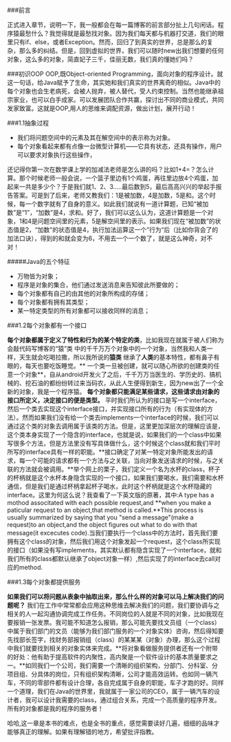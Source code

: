 ###前言

正式进入章节，说明一下，我一般都会在每一篇博客的前言部分扯上几句闲话。程序猿最愁什么？我觉得就是最愁找对象。因为我们每天都与机器打交道，我们的眼里只有if、else，或者Exception。然而，回归了到真实的世界，总是那么的复杂，那么多的纠结。但是，回到虚拟的世界，我们可以随时new出我们想要的任何对象，这么多的对象，简直妃子三千，佳丽无数，我们真的懂她们吗？


###初识OOP
OOP,既Object-oriented Programming，面向对象的程序设计。就这一句话，给Java赋予了生命，其实她和我们真实的世界离奇的相似。Java中的每个对象也会生老病死，会被人抛弃，被人替代，受人约束控制。当然也能继承祖宗家业，也可以白手成家。可以发展团队合作共赢，探讨出不同的商业模式，共同发家致富。这就是OOP,用人的思维来调配资源，做出计划，展开行动！

###1.1抽象过程

+ 我们将问题空间中的元素及其在解空间中的表示称为对象。
+ 每个对象看起来都有点像一台微型计算机——它具有状态，还具有操作，用户可以要求对象执行这些操作，

还记得你第一次在数学课上学的加减法老师是怎么讲的吗？比如1+4=？怎么计算。那个时候老师一般会说，一个篮子里边有1个鸡蛋，再往里边放4个鸡蛋，加起来一共是多少个？于是我们就1、2、3.....最后数到5，最后高高兴兴的举起手报告答案。可是到了后来，老师又教我们：1是被加数，4是加数，5是和。这个时候，每一个数字就有了自身的意义。如此我们就说有一道计算题，已知“被加数”是“1”，“加数”是4，求和。好了，我们可以这么认为，这道计算题是一个对象，1和4是问题空间里的元素，5是解空间里的表示。如果我们现在“被加数”的状态值是2，“加数"的状态值是4，执行加法运算这一个”行为“后（比如你背会了的加法口诀），得到的和就会变为6，不用去一个一个数了，就是这么神奇，对不对！

#####Java的五个特征

+ 万物皆为对象；
+ 程序是对象的集合，他们通过发送消息来告知彼此所要做的；
+ 每个对象都有自己的由其他的对象所构成的存储；
+ 每个对象都有拥有其类型；
+ 某一特定类型的所有对象都可以接收同样的消息；

###1.2每个对象都有一个接口

**每个对象都属于定义了特性和行为的某个特定的类**，比如我现在就属于被人们称为会敲代码写博客的“猿”类 中的千千万万个对象中的一个对象，当然我和人类一样，天生就会吃喝拉撒，所以我所说的**猿类** 继承了**人类**的基本特性，都有鼻子有眼的，每天也要吃饭睡觉。** 一个类一旦被创建，就可以随心所欲的创建类的任意一个对象**，自从android开发火了之后，千千万万当医生的、学历史的、搞机械的、挖石油的都纷纷转过来当码农，从此人生便得到新生，因为new出了一个全新的对象，我是一个程序猿。 **每个对象都只能满足某些请求，这些请求由对象的接口所定义，决定接口的便是类型。** 平时我们所认为的接口是写一个interface，然后一个类去实现这个interface接口，并实现接口所有的行为（有实现体的方法）。然而如果我们没有给一个类去implements一个interface的时候，我们可以通过这个类的对象去调用属于该类的方法。但是，这里更加深层次的理解应该是，这个类本身实现了一个隐含的interface，也就是说，如果我们的一个class中如果写很多个方法，但是方法里没有写具体做什么，这个时候这个class就和我们平时所写的interface具有一样的职能。**接口确定了对某一特定对象所能发出的请求，每一个可能的请求都有一个方法与之关联，当向对象发送请求的时候，与之关联的方法就会被调用。**举个网上的栗子，我们定义一个名为水杯的class，杯子的杯柄就是这个水杯本身隐含实现的一个接口，如果我们要喝水，我们需要和水杯通信，但是我们是通过杯柄拿起杯子喝水，此时这个杯柄就是这个水杯隐藏的interface。这里为何这么说？我查看了一下英文版的原著，其中:A type has a mothod associtated with each possible request,and **when you make a paticular request to an object,that method is called.**This process is usually summarized by saying that you "send a message"(make a request)to an object,and the object figures out what to do with that message(it excecutes code).当我们要执行一个class中的方法时，首先我们要拥有这个class的对象，然后我们用这个对象发起一个request，这个class所实现的接口（如果没有写implements，其实默认都有隐含实现了一个interface，就和我们所有的class都默认继承了object对象一样）,然后实现了的interface去call对应的method.

###1.3每个对象都提供服务

**如果我们可以将问题从表象中抽取出来，那么什么样的对象可以马上解决我们的问题呢？** 我们在工作中常常都会应用这种思维去解决我们的问题，我们要协调与之相关的人一起沟通协调完成工作任务。不同岗位的人就是不同的对象，比如我现在要报销一张发票。我可能不知道怎么报销，那么可能先要找文员组（一个class）中属于我们部门的文员（能够为我们部门服务的一个对象实体）咨询，然后得知要先找部长签字，找财务部报销组（class）的某某某（对象）办理，那么这个过程中我们就要找到相关的对象实体来完成。**将对象看做服务提供者还有一个附带的好处：他有助于提高软件的内聚性，高内聚是一个软件设计的基本质量要求之一。**如同我们一个公司，我们需要一个清晰的组织架构，分部门、分科室、分项目组、分具体的岗位，只有组织架构清晰，公司才能高效运转。也如同一辆汽车，不同的零部件都有设计合理，各自完成属于自身的职能，车子才跑的好。同样一个道理，我们在Java的世界里，我就属于一家公司的CEO，属于一辆汽车的设计者，我可以设计我需要的class，通过组合关系，完成一个高质量的程序开发。所有的对象都是我的程序的服务者！

哈哈,这一章是本书的难点，也是全书的重点，感觉需要读好几遍，细细的品味才能够真正的理解。如果有理解错的地方，希望批评指教。